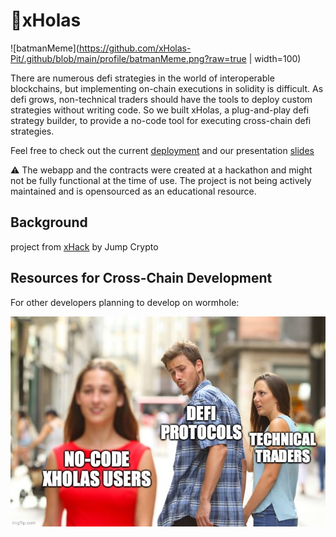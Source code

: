# 🤞xHolas 

![batmanMeme](https://github.com/xHolas-Pit/.github/blob/main/profile/batmanMeme.png?raw=true | width=100)

There are numerous defi strategies in the world of interoperable blockchains, but implementing on-chain executions in solidity is difficult. As defi grows, non-technical traders should have the tools to deploy custom strategies without writing code. 
So we built xHolas, a plug-and-play defi strategy builder, to provide a no-code tool for executing cross-chain defi strategies. 

Feel free to check out the current [deployment](xholas.vercel.app) and our presentation [slides](https://docs.google.com/presentation/d/1V0T_K-vqmEk2MqcLvSJt26at3LBLFKhMuJ7ZT80KZeU/edit?usp=sharing)

⚠️ The webapp and the contracts were created at a hackathon and might not be fully functional at the time of use. The project is not being actively maintained and is opensourced as an educational resource. 

## Background 

project from [xHack](https://jumpcrypto.com/xhack/) by Jump Crypto 

## Resources for Cross-Chain Development 

For other developers planning to develop on wormhole: 

![distractedMeme](https://github.com/xHolas-Pit/.github/blob/main/profile/distractedMeme.jpg?raw=true)
